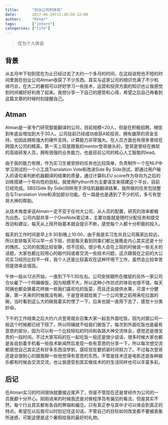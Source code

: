 ```yaml
---
title:      "创业公司的体验"
date:       2017-06-29T11:30:30-12:00
author:     "Peter"
tags:       ["intern"]
categories: ["life"]
---
```


>仅为个人体会

## 背景

从五月中下旬到现在为止已经过去了大约一个多月的时间，在这段说短也不短的时间里我在创业公司Atman收获了不少东西。其实与这家公司的相识充满了不少机缘巧合，在大二的暑假可以好好学习一些技术，运营和投资方面的知识也让我感觉到时间被好好利用了起来。我想分享一下自己的感受和心得，希望之后自己再看到这篇文章的时候时刻提醒自己。

## Atman

Atman是一家专门研究智能翻译的公司，目前规模<20人，但是在积极招聘，相信到年底会增加到大于30人。公司目前已经成功收获A轮投资，拥有雄厚的资金支持，也因此拥有强大的硬件支持，计算能力非常强大。在人员方面也有很多曾经在跨国大公司的精英。第一天上班是跟我的mentor登哥接头的，登哥是曾经在微软的高级研发人员，拥有很强的业务能力，也是目前公司的核心人工智能的lead。

由于我的能力有限，作为实习生被安排的任务也比较简单，负责制作一个在NLP中学习测试的一个小工具Translation Vote和改进Side By Side测试。即通过用户输入的语句来判断机器翻译的结果的质量，通过计算BLEU score作为导向为之后的训练搭建一个导向性的目标。我使用Python作为主要语言来搭建这个平台，目前已经完成。SBS(Side By Side)同样用于评估机器翻译结果，我所做的任务包括整合与Translation Vote和添加部分功能。在一路是也是遇到了不少的坑，多亏有登哥大神的帮助。

从技术角度来说Atman一定不亚于任何大公司，从人员的配置，研究的效率都极为出色。公司内部共享一个OneNote笔记本，主要功能就是随时分配任务和提交改动和建议，每天从上班开始基本就会提示不断，感觉每个人都十分积极的投入。

每天的工作时间是早上9:30到晚上10:00，由于我是实习生并且公司离家比较远，所以安排每天可以早一点下班，但是每天看到同事们都比我晚走内心其实还是十分的愧疚。公司的氛围比较安静，但不压抑。很少有人会在上班的时候说一些无关的话题，大家也都比较用心的敲代码或者交流一些技术问题，这点跟我在之前的大公司实习经历比较不一样，我个人还是比较喜欢在这种环境下工作，虽然会比较幸苦但是效率会很高。

午休一般从12点开始，一直到下午1:30左右。公司安排跟所在楼层的另外一家公司合伙雇了一个阿姨做饭，因为规模不大，所以这种小作坊式的体验也很不错。每天阿姨也都会换着花样做一些我们喜欢吃的饭菜，而且还会提供水果，可谓十分健康，第一天来的时候我没有碗，于是登哥就给我了一个公司里之前用来吃拉面的碗，当时看到这么大的碗我着实的愣了一下，后来也就一直用下去了，感觉十分美妙😄。

下午的工作结束之后大约六点登哥就会召集大家一起去外面吃饭，因为对面公司一般这个时候都已经下班了，所以阿姨就不给我们做饭了。每次到外面吃饭也是最有意思的部分，因为可以有一个比较轻松的时间和各路大神交流体会，感觉还是很宝贵的一段时间。不过大家写码的在一起吃饭一般还是很少说话，很多时候大家也都是各自划着手机看一些技术新闻然后发现一些有意思的分享一下，所以每次想交流都感觉自己其实还有好多东西没学到，感叹现在要抓紧时间努力了。不过每次登哥还是会很耐心的跟我聊一些他觉得有意思的东西，不管是技术还是电影还是各种娱乐都有时候会交流交流，也让我感受到其实做技术的的生活同样也可以丰富多彩。

## 后记

在Atman实习的时间很快就要接近尾声了，但是不管现在还是曾经作为公司的一员我都十分开心。刚刚进来的时候我还是对做程序员有偏见的看法，但是其实不然，每个行业其实都有各自的弊端和偏见，只有真正参与其中才可以体会到真正的特点。希望在以后我可以时刻记住这句话，不管自己的目标如何改变都不要被表象所迷惑，可能这便是这个暑假给我的最好的礼物。
